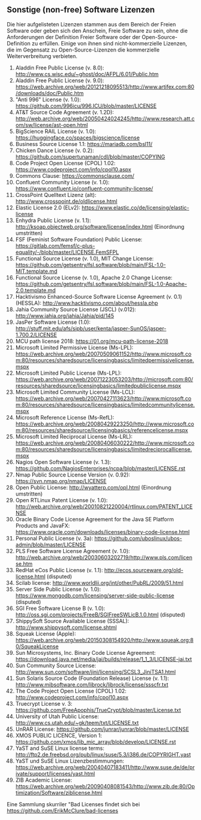 ## Sonstige (non-free) Software Lizenzen

Die hier aufgelisteten Lizenzen stammen aus dem Bereich der Freien Software oder geben sich den Anschein, Freie Software zu sein, ohne die Anforderungen der Definition Freier Software oder der Open-Source-Definition zu erfüllen. Einige von ihnen sind nicht-kommerzielle Lizenzen, die im Gegensatz zu Open-Source-Lizenzen die kommerzielle Weiterverbreitung verbieten.

1. Aladdin Free Public License (v. 8.0): http://www.cs.wisc.edu/~ghost/doc/AFPL/6.01/Public.htm
1. Aladdin Free Public License (v. 9.0): https://web.archive.org/web/20121218095513/http://www.artifex.com:80/downloads/doc/Public.htm
1. "Anti 996" License (v. 1.0): https://github.com/996icu/996.ICU/blob/master/LICENSE
1. AT&T Source Code Agreement (v. 1.2D): http://web.archive.org/web/20050424024245/http://www.research.att.com/sw/license/ast-open.html
2. BigScience RAIL License (v. 1.0): https://huggingface.co/spaces/bigscience/license
3. Business Source License 1.1: https://mariadb.com/bsl11/
4. Chicken Dance License (v. 0.2): https://github.com/supertunaman/cdl/blob/master/COPYING 
5. Code Project Open License (CPOL) 1.02: https://www.codeproject.com/info/cpol10.aspx
6. Commons Clause: https://commonsclause.com/
7. Confluent Community License (v. 1.0): https://www.confluent.io/confluent-community-license/
8. CrossPoint Quelltext Lizenz (alt): http://www.crosspoint.de/oldlicense.html
9. Elastic License 2.0 (ELv2): https://www.elastic.co/de/licensing/elastic-license
10. Enhydra Public License (v. 1.1): http://ksoap.objectweb.org/software/license/index.html (Einordnung umstritten)
11. FSF (Feminist Software Foundation) Public License: https://gitlab.com/femsf/c-plus-equality/-/blob/master/LICENSE.FemSFPL
12. Functional Source License (v. 1.0), MIT Change License: https://github.com/getsentry/fsl.software/blob/main/FSL-1.0-MIT.template.md
13. Functional Source License (v. 1.0), Apache 2.0 Change License: https://github.com/getsentry/fsl.software/blob/main/FSL-1.0-Apache-2.0.template.md
14. Hacktivismo Enhanced-Source Software License Agreement (v. 0.1) (HESSLA): http://www.hacktivismo.com/about/hessla.php
15. Jahia Community Source License (JSCL) (v.012): http://www.jahia.org/jahia/Jahia/pid/145
16. JasPer Software License (1.0): http://stuff.mit.edu/afs/sipb/user/kenta/jasper-SunOS/jasper-1.700.2/LICENSE
17. MCU path license 2018: https://01.org/mcu-path-license-2018
18. Microsoft Limited Permissive License (Ms-LPL): https://web.archive.org/web/20070509061152/http://www.microsoft.com:80/resources/sharedsource/licensingbasics/limitedpermissivelicense.mspx 
19. Microsoft Limited Public License (Ms-LPL): https://web.archive.org/web/20071223053203/http://microsoft.com:80/resources/sharedsource/licensingbasics/limitedpubliclicense.mspx 
20. Microsoft Limited Community License (Ms-LCL): https://web.archive.org/web/20070427113623/http://www.microsoft.com:80/resources/sharedsource/licensingbasics/limitedcommunitylicense.mspx
21. Microsoft Reference License (Ms-RefL): https://web.archive.org/web/20080429223250/http://www.microsoft.com:80/resources/sharedsource/licensingbasics/referencelicense.mspx
22. Microsoft Limited Reciprocal License (Ms-LRL): https://web.archive.org/web/20080406030222/http://www.microsoft.com:80/resources/sharedsource/licensingbasics/limitedreciprocallicense.mspx
23. Nagios Open Software License (v. 1.3): https://github.com/NagiosEnterprises/ncpa/blob/master/LICENSE.rst
24. Nmap Public Source License Version (v. 0.92): https://svn.nmap.org/nmap/LICENSE
25. Open Public License: http://wyatterp.com/opl.html (Einordnung umstritten)
26. Open RTLinux Patent License (v. 1.0): http://web.archive.org/web/20010821220004/rtlinux.com/PATENT_LICENSE
27. Oracle Binary Code License Agreement for the Java SE Platform Products and JavaFX: https://www.oracle.com/downloads/licenses/binary-code-license.html
28. Personal Public License (v. 3a): https://github.com/uboslinux/ubos-admin/blob/master/LICENSE
29. PLS Free Software License Agreement (v. 1.0): http://web.archive.org/web/20030603202719/http://www.pls.com/license.htm
30. RedHat eCos Public License (v. 1.1): http://ecos.sourceware.org/old-license.html (disputed)
31. Scilab license: http://www.worldlii.org/int/other/PubRL/2009/51.html
32. Server Side Public License (v. 1.0): https://www.mongodb.com/licensing/server-side-public-license (disputed)
33. SGI Free Software License B (v. 1.0): http://oss.sgi.com/projects/FreeB/SGIFreeSWLicB.1.0.html (disputed)
34. ShippySoft Source Available License (SSSAL): http://www.shippysoft.com/license.shtml
35. Squeak License (Apple): https://web.archive.org/web/20150308154920/http://www.squeak.org:80/SqueakLicense
36. Sun Microsystems, Inc. Binary Code License Agreement: https://download.java.net/media/jai/builds/release/1_1_3/LICENSE-jai.txt
37. Sun Community Source License: http://www.sun.com/software/jini/licensing/SCSL3_JiniTSA1.html
38. Sun Solaris Source Code (Foundation Release) License (v. 1.1): http://www.mibsoftware.com/librock/librock/license/ssscfr.txt
39. The Code Project Open License (CPOL) 1.02: http://www.codeproject.com/info/cpol10.aspx
40. Truecrypt License v. 3: https://github.com/FreeApophis/TrueCrypt/blob/master/License.txt
41. University of Utah Public License: http://www.cs.utah.edu/~gk/teem/txt/LICENSE.txt
42. UnRAR License: https://github.com/junrar/junrar/blob/master/LICENSE
43. XMOS PUBLIC LICENCE, Version 1: https://github.com/xmos/lib_mic_array/blob/develop/LICENSE.rst
44. YaST and SuSE Linux license terms: http://ftp2.de.freebsd.org/pub/linux/suse/5.3/i386.de/COPYRIGHT.yast
45. YaST und SuSE Linux Lizenzbestimmungen: https://web.archive.org/web/20040407183411/http://www.suse.de/de/private/support/licenses/yast.html
46. ZIB Academic License: https://web.archive.org/web/20090408081543/http://www.zib.de:80/Optimization/Software/ziblicense.html

Eine Sammlung skurriler "Bad Licenses findet sich bei https://github.com/ErikMcClure/bad-licenses
